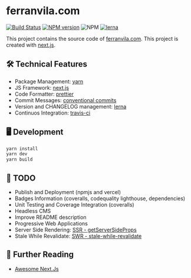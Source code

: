 # ferranvila.com

[![Build Status](https://travis-ci.com/ferranvila/ferranvila.com-nextjs.svg?branch=master)](https://travis-ci.com/ferranvila/ferranvila.com-nextjs)
[![NPM version](https://img.shields.io/npm/v/@ferranvila/nextjs.svg)](https://www.npmjs.org/package/@ferranvila/nextjs)
![NPM](https://img.shields.io/npm/l/@ferranvila/nextjs)
[![lerna](https://img.shields.io/badge/maintained%20with-lerna-cc00ff.svg)](https://lerna.js.org/)

This project contains the source code of [ferranvila.com](https://www.ferranvila.com/). This project is created with [next.js](https://nextjs.org/).

## 🛠 Technical Features

- Package Management: [yarn](https://yarnpkg.com/)
- JS Framework: [next.js](https://nextjs.org/)
- Code Formatter: [prettier](https://prettier.io/)
- Commit Messages: [conventional commits](https://www.conventionalcommits.org)
- Version and CHANGELOG management: [lerna](https://lerna.js.org/)
- Continuos Integration: [travis-ci](https://travis-ci.org/)

## 🖥 Development

```bash
yarn install
yarn dev
yarn build
```

## 📄 TODO

- Publish and Deployment (npmjs and vercel)
- Badges Information (coveralls, codequality lighthouse, dependencies)
- Unit Testing and Coverage Integration (coveralls)
- Headless CMS
- Improve README description
- Progressive Web Applications
- Server Side Rendering: [SSR - getServerSideProps](https://nextjs.org/docs/basic-features/data-fetching#getserversideprops-server-side-rendering)
- Stale While Revalidate: [SWR - stale-while-revalidate](https://swr.now.sh/)

## 📗 Further Reading

- [Awesome Next.Js](https://github.com/unicodeveloper/awesome-nextjs)

